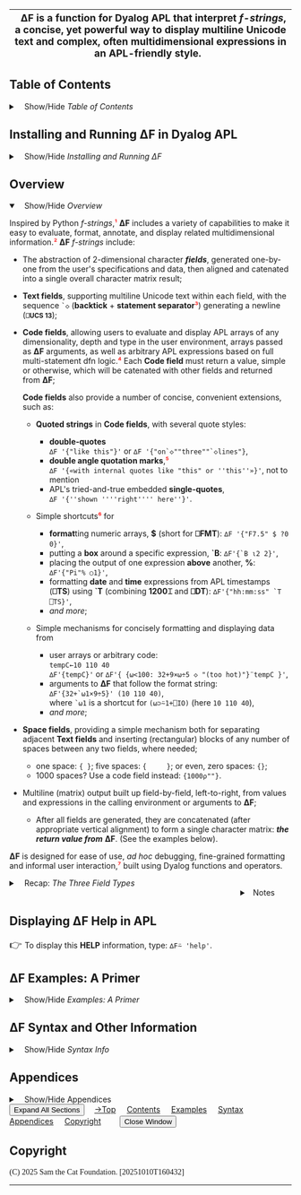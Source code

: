 
|<span style="font-size: 110%;padding: 10px;">**∆F** is a function for Dyalog APL that interpret *f-strings*, a concise, yet powerful way to display multiline Unicode text and complex, often multidimensional expressions in an APL-friendly style.</span>|
| :----------: |


## Table of Contents

<details>     <!-- option: open -->
<summary class="aside" ><span style="margin: 12px;">Show/Hide <em>Table of Contents</em></span></summary>
<span style="font-size: 90%;">

- [Table of Contents](#table-of-contents)
- [Installing and Running **∆F** in Dyalog APL](#installing-and-running-f-in-dyalog-apl)
  - [Installing **∆F**](#installing-f)
  - [Running **∆F** (After It's Been Installed)](#running-f-after-its-been-installed)
- [Overview](#overview)
- [Displaying ∆F **Help** in APL](#displaying-f-help-in-apl)
- [∆F Examples: A Primer](#f-examples-a-primer)
  - [Code Fields](#code-fields)
  - [Text Fields and Space Fields](#text-fields-and-space-fields)
  - [Null Space Fields](#null-space-fields)
  - [Code Fields (Continued)](#code-fields-continued)
  - [The Box Shortcut](#the-box-shortcut)
  - [Box Mode](#box-mode)
  - [Omega Shortcuts (Explicit)](#omega-shortcuts-explicit)
  - [Referencing the F-string Itself](#referencing-the-f-string-itself)
  - [The Format Shortcut](#the-format-shortcut)
  - [The Shortcut for Numeric Commas](#the-shortcut-for-numeric-commas)
  - [Self-documenting **Code fields** (SDCFs)](#self-documenting-code-fields-sdcfs)
  - [The Above Shortcut](#the-above-shortcut)
  - [Omega Shortcuts (Implicit)](#omega-shortcuts-implicit)
  - [Shortcuts With Individual Expressions](#shortcuts-with-individual-expressions)
  - [A Shortcut for Dates and Times (Part I)](#a-shortcut-for-dates-and-times-part-i)
  - [A Shortcut for Dates and Times (Part II)](#a-shortcut-for-dates-and-times-part-ii)
  - [The Quote Shortcut](#the-quote-shortcut)
  - [The Wrap Shortcut (Experimental)](#the-wrap-shortcut-experimental)
  - [Precomputed F-strings with the ***DFN*** Option](#precomputed-f-strings-with-the-dfn-option)
- [∆F Syntax and Other Information](#f-syntax-and-other-information)
  - [∆F Call Syntax Overview](#f-call-syntax-overview)
  - [∆F Call Syntax Details](#f-call-syntax-details)
  - [∆F Options](#f-options)
  - [∆F Return Value](#f-return-value)
  - [∆F F-string Building Blocks](#f-f-string-building-blocks)
  - [Code Field Shortcuts](#code-field-shortcuts)
  - [Escape Sequences For Text Fields and Quoted Strings](#escape-sequences-for-text-fields-and-quoted-strings)
  - [Quoted Strings in Code Fields](#quoted-strings-in-code-fields)
  - [Omega Shortcut Expressions: Details](#omega-shortcut-expressions-details)
  - [Wrap Shortcut: Details (Experimental)](#wrap-shortcut-details-experimental)
- [Appendices](#appendices)
  - [Appendix I: Undocumented Options](#appendix-i-undocumented-options)
  - [Appendix II: Python F-strings](#appendix-ii-python-f-strings)
- [Copyright](#copyright)

---

</span>
</details>

## Installing and Running **∆F** in Dyalog APL

<details>            <!-- option: open -->
<summary class="aside" ><span style="margin: 12px;">Show/Hide <em>Installing and Running <bold>∆F</bold></em></span></summary>

### Installing **∆F**

1. On Github, search for `"f-string-apl"`. 
   - During test phrase, go to https://github.com/petermsiegel/f-string-apl. 
2. Copy the files **∆Fapl.dyalog** and **∆F_Help.html** into your current working directory (the one shown via `]cd`). 
3. Then, from your Dyalog session (typically `#` or `⎕SE`), enter:<br>
  `]load ∆Fapl [-target=`**_myns_**`]` 
   1. Each time it is called, the `]load` will create function **∆F** and namespace **⍙Fapl** in the active namespace (or **_myns_**).
      1. **⍙Fapl** contains utilities used by **∆F** and, once`]load`ed, ***should not*** be moved. 
      2. **∆F** *may* be relocated; it will refer to **⍙Fapl** in its original location.
   2. If **∆F_Help.html** is available at `]load` time, it will be copied into **⍙Fapl** (or a message will note its absence).

Now, **∆F** is available in the active namespace (or **_myns_**), along with **⍙Fapl**. 

### Running **∆F** (After It's Been Installed)

1. `]load ∆Fapl` (see above), ensuring that **∆F** and **⍙Fapl** are accessible from the current namespace. 
2. Call `∆F` with the desired argument(s) and options.

---

</details>


## Overview  

<details open><summary class="aside" ><span style="margin: 12px;">Show/Hide <em>Overview</em></span></summary>

Inspired by Python *f-strings*,<span style="color: red;">¹</span> **∆F** includes a variety of capabilities to make it easy to evaluate, format, annotate, and display related multidimensional information.<span style="color: red;">²</span> **∆F** *f-strings* include:

- The abstraction of 2-dimensional character ***fields***, generated one-by-one from the user's specifications and data, then aligned and catenated into a single overall character matrix result;
  
- **Text fields**, supporting multiline Unicode text within each field, with the sequence `` `◇ `` (**backtick** + **statement separator**<span style="color: red;">³</span>) generating a newline (<small>**⎕UCS&nbsp;13**</small>);

- **Code fields**, allowing users to evaluate and display APL arrays of any dimensionality, depth and type in the user environment, arrays passed as **∆F** arguments, as well as arbitrary APL expressions based on full multi-statement dfn logic.<span style="color: red;">⁴</span> Each **Code field** must return a value, simple or otherwise, which will be catenated with other fields and returned from **∆F**;

  **Code fields** also provide a number of concise, convenient extensions, such as:

  - **Quoted strings** in **Code fields**, with several quote styles:

    - **double-quotes**<br>
      `∆F '{"like this"}'` or `` ∆F '{"on`◇""three""`◇lines"} ``,
    - **double angle quotation marks**,<span style="color: red;">⁵</span><br>
      `∆F '{«with internal quotes like "this" or ''this''»}'`, not to mention   
    -  APL's tried-and-true embedded **single-quotes**,<br>
      `∆F '{''shown ''''right'''' here''}'`.

  - Simple shortcuts<span style="color: red;">⁶</span> for

    - **format**ting numeric arrays, **\$** (short for **⎕FMT**): `∆F '{"F7.5" $ ?0 0}'`,
    - putting a **box** around a specific expression, **\`B**: `` ∆F'{`B ⍳2 2}' ``,
    - placing the output of one expression **above** another, **%**: `∆F'{"Pi"% ○1}'`,
    - formatting **date** and **time** expressions from APL timestamps (**⎕TS**) using **\`T** (combining&nbsp;**1200⌶** and **⎕DT**): `` ∆F'{"hh:mm:ss" `T ⎕TS}' ``,
    - _and more_;

  - Simple mechanisms for concisely formatting and displaying data from
    - user arrays or arbitrary code: <br>`tempC←10 110 40`<br>`∆F'{tempC}'` or `∆F'{ {⍵<100: 32+9×⍵÷5 ◇ "(too hot)"}¨tempC }'`,
      <br>
    - arguments to **∆F** that follow the format string:<br>`` ∆F'{32+`⍵1×9÷5}' (10 110 40) ``,<br> where `` `⍵1 `` is a shortcut for `(⍵⊃⍨1+⎕IO)` (here `10 110 40`),
    - _and more_;

- **Space fields**, providing a simple mechanism both for separating adjacent **Text fields** and inserting (rectangular) blocks of any number of spaces between any two fields, where needed;

  - one space: `{ }`; five spaces: `{     }`; or even, zero spaces: `{}`;
  - 1000 spaces? Use a code field instead: `{1000⍴""}`.

- Multiline (matrix) output built up field-by-field, left-to-right, from values and expressions in the calling environment or arguments to **∆F**;

  - After all fields are generated, they are concatenated (after appropriate vertical alignment) to form a single character matrix: ***the return value from*** **∆F**. (See the examples below).

**∆F** is designed for ease of use, _ad hoc_ debugging, fine-grained formatting and informal user interaction,<span style="color: red;">⁷</span> built using Dyalog functions and operators.

<details>     <!-- option: open -->
<summary class="aside" ><span style="margin: 12px;">Recap: <em>The Three Field Types</em></span></summary><br>  

   | Field Type | Syntax | Examples | Displaying |
   |:------------:|:--------:|:---------:|:---------:|
   | **Text** | *Unicode text* | `` abc`◇def `` | 2-D Text  |
   | **Code** | `{`*dfn code plus*`}` | `{(32+9×÷∘5)degC}`<br> `{↑"one" "two"}` | Arbitrary APL<br>expressions via dfns |
   | **Space** | `{`<big>␠ ␠ ␠</big>`}` | `{  }` `{}`| Spacing & separation |

<br>
</details>

<details class="pmsnote" name="pmsnote"><summary class="aside" style="text-align: right;margin-right: 30px;">&nbsp; Notes</summary><div class="notes">

|        |
| :----- |
| <span style="color: red;">¹</span> **∆F** is inspired by [Python f-strings](#python-ref), short for "**formatted string literals**", but designed for APL's multi-dimensional worldview.  Python introduced *f-strings* in 2016. **∆F** *f-strings* and Python's are **not** compatible. |
| <span style="color: red;">²</span> Throughout this documentation, an index origin of zero (`⎕IO←0`) is assumed. Since **Code** fields inherit the index origin and other system variables from the environment in which **∆F** is called, your own examples will work as you expect.|
| <span style="color: red;">³</span> In this document, we use the symbol `◇` (`⎕UCS 9671`) to represent the APL *statement separator* (`⎕UCS 8900`), since the latter is displayed _in some browsers_ as a hard-to-read glyph. **∆F** will recognize `` `◇ `` with _either_ glyph. |
| <span style="color: red;">⁴</span> An **∆F** *f-string*— including any **Code** fields— is limited to a single, possibly very long, character vector. |
| <span style="color: red;">⁵</span> **Double angle quotation marks** <big>**«&nbsp;»**</big> (_guillemets_) are Unicode chars `⎕UCS 171 187`. |
| <span style="color: red;">⁶</span> Details on all the shortcuts are provided later in this document. See [Code Field Shortcuts](#code-field-shortcuts).|
| <span style="color: red;">⁷</span> As a prototype, **∆F** is relatively slow, using an APL recursive scan to analyze the **f-string**. See the ***DFN*** option (below) for a way to speed up frequently used *f-strings*. |

</div></details>
</details> 

## Displaying ∆F **Help** in APL 

<span style="font-size: 130%;">👉 </span>To display this **HELP** information, type: `∆F⍨ 'help'`.

## ∆F Examples: A Primer

<details>            <!-- option: open -->
<summary class="aside" ><span style="margin: 12px;">Show/Hide <em>Examples: A Primer</em></span></summary>


Before providing information on **∆F** syntax and other details, *let's start with some examples*…

First, let's set some context for the examples. (You can set these however you want.)  

```
   ⎕IO ⎕ML← 0 1        
```


### Code Fields

Here are **Code fields** with simple variables.

```
   name← 'Fred' ◇ age← 43
   ∆F 'The patient''s name is {name}. {name} is {age} years old.'
The patient's name is Fred. Fred is 43 years old.
```


**Code fields** can contain arbitrary expressions. With default options, **∆F** always
returns a single character matrix.
Here **∆F** returns a matrix with 2 rows and 32 columns.

```
   tempC← ⍪35 85
   ⍴⎕← ∆F 'The temperature is {tempC}{2 2⍴"°C"} or {32+tempC×9÷5}{2 2⍴"°F"}'
The temperature is 35°C or  95°F.
                   85°C    185°F
2 32                
```

Here, we assign the *f-string* to an APL variable, then call **∆F** twice!
```
   ⎕RL← 2342342                 ⍝ ⎕RL: Ensure our random #s aren't random!
   names← 'Mary' 'Jack' 'Tony' ◇ prize← 1000
   f← 'Customer {names⊃⍨ ?≢names} wins £{?prize}!'
   ∆F f
Customer Jack wins £80!
   ∆F f
Customer Jack wins £230!
```

Isn't Jack lucky, winning twice in a row!

### Text Fields and Space Fields

Below, we have some multi-line **Text fields** separated by non-null **Space fields**.

- The backtick is our "escape" character.
- The sequence `◇ generates a new line in the current text field.
- Each **Space field** `{ }` in the next example contains one space within its braces. It produces a matrix a _single_ space wide with as many rows as required to catenate it with adjacent fields.

A **Space field** is useful here because each multi-line field is built
in its own rectangular space.

```
   ∆F 'This`◇is`◇an`◇example{ }Of`◇multi-line{ }Text`◇Fields'
This    Of         Text
is      multi-line Fields
an
example
```

### Null Space Fields

Two adjacent **Text fields** can be separated by a null **Space field** `{}`,
for example when at least one field contains multiline input that you
want formatted separately from others, keeping each field in is own rectangular space:

```
⍝  Extra space here ↓ 
   ∆F 'Cat`◇Elephant `◇Mouse{}Felix`◇Dumbo`◇Mickey'
Cat      Felix
Elephant Dumbo
Mouse    Mickey
```

In the above example, we added an extra space after the longest
animal name, _Elephant_, so it wouldn't run into the next word, _Dumbo_.

**But wait! There's an easier way!**

Here, you surely want the lefthand field to be guaranteed to have a space
after _each_ word without fiddling; a **Space field** with at least
one space will solve the problem:

```apl
⍝                          ↓↓↓
   ∆F 'Cat`◇Elephant`◇Mouse{ }Felix`◇Dumbo`◇Mickey'
Cat      Felix
Elephant Dumbo
Mouse    Mickey
```

### Code Fields (Continued)

And this is the same example, but with two **Code fields** separated
by a **Text field** with a single space. (We could have used a **Space field** `{ }` here as well.)

```
   ∆F '{↑"Cat" "Elephant" "Mouse"} {↑"Felix" "Dumbo" "Mickey"}'
Cat      Felix
Elephant Dumbo
Mouse    Mickey
```

Here's a similar example with double quote-delimited strings in **Code fields** with
the newline sequence, `` `◇ ``:

```
   ∆F '{"This`◇is`◇an`◇example"} {"Of`◇Multi-line"} {"Strings`◇in`◇Code`◇Fields"}'
This    Of         Strings
is      Multi-line in
an                 Code
example            Fields
```

Here is some multiline data we'll add to our **Code fields**, using APL _mix_ `↑` to generate multiline objects (matrices).

```
   fNm←  'John' 'Mary' 'Ted'
   lNm←  'Smith' 'Jones' 'Templeton'
   addr← '24 Mulberry Ln' '22 Smith St' '12 High St'
   
   ∆F '{↑fNm} {↑lNm} {↑addr}'
John Smith     24 Mulberry Ln
Mary Jones     22 Smith St
Ted  Templeton 12 High St
```

Here's a slightly more interesting code expression, using the shortcut `$` (*i.e.* Dyalog's `⎕FMT`)
to round Centigrade numbers to the nearest whole degree and Fahrenheit numbers to the nearest tenth of a degree.
(We could have used `0⍕⍪` and `1⍕⍪`, of course.)

```
   C← 11.3 29.55 59.99
   ∆F 'The temperature is {"I2" $ C}°C or {"F5.1"$ 32+9×C÷5}°F'
The temperature is 11°C or  52.3°F
                   30       85.2
                   60      140.0
```

### The Box Shortcut  
Here we place boxes around key **Code fields** in this same example to introduce the **Box** shortcut `` `B ``.

```
   C← 11.3 29.55 59.99
   ∆F '`◇The temperature is {`B "I2" $ C}`◇°C or {`B "F5.1" $ 32+9×C÷5}`◇°F'
                   ┌──┐      ┌─────┐
The temperature is │11│°C or │ 52.3│°F
                   │30│      │ 85.2│
                   │60│      │140.0│
                   └──┘      └─────┘
```

### Box Mode

What if you want to place a box around every **Code**, **Text**, **_and_** **Space field**?
We can just use the **Box** mode option!

While we can't place boxes around text (or space) fields using `` `B ``,
we can place a box around ***each*** field *regardless* of type. by setting **Box** mode (**∆F**'s
third option) to `1`, *e.g.* setting **∆F**'s left argument to `0 0 1`:

```
   C← 11.3 29.55 59.99
⍝      ↓¯¯¯ Box mode
   0 0 1 ∆F '`◇The temperature is {"I2" $ C}`◇°C or {"F5.1" $ 32+9×C÷5}`◇°F'
┌───────────────────┬──┬──────┬─────┬──┐
│                   │11│      │ 52.3│  │
│The temperature is │30│°C or │ 85.2│°F│
│                   │60│      │140.0│  │
└───────────────────┴──┴──────┴─────┴──┘
```

We said you could place a box around every field, but there's an exception.
Null **Space fields** `{}`, *i.e.* 0-width **Space fields**, are discarded once they've done their work of separating adjacent fields (typically **Text fields**), so they won't be placed in boxes. Try this expression on your own:

```
   0 0 1 ∆F 'abc{}def{}{}ghi{""}jkl{ }mno'
```

<details><summary class="aside" ><span style="margin: 12px;">Peek</span></summary>


`┌───┬───┬───┬┬───┬─┬───┐`<br>
`│abc│def│ghi││jkl│ │mno│`<br>
`└───┴───┴───┴┴───┴─┴───┘`

</details>

In contrast, **Code fields** that return null values (like `{""}` above) _will_ be displayed!

### Omega Shortcuts (Explicit)  

> Referencing **∆F** arguments after the *f-string*: **Omega** shortcut expressions like `` `⍵1 ``.

The expression `` `⍵1 `` is equivalent to `(⍵⊃⍨ 1+⎕IO)`, selecting the first argument after the *f-string*. Similarly, `` `⍵99 `` would select `(⍵⊃⍨99+⎕IO)`.

We will use `` `⍵1 `` here, both with shortcuts and an externally defined
function `C2F`, that converts Centigrade to Fahrenheit.
A bit further below, we discuss bare `` `⍵ ``
(*i.e.* without an appended non-negative integer).

```
   C2F← 32+9×÷∘5
   ∆F 'The temperature is {"I2" $ `⍵1}°C or {"F5.1" $ C2F `⍵1}°F' (11 15 20)
The temperature is 11°C or 51.8°F
                   15      59.0
                   20      68.0
```

### Referencing the F-string Itself 

The expression `` `⍵0 `` always refers to the *f-string* itself.<span style="color: red;">¹</span> Try this yourself:<span style="color: red;">²</span>

```
   ∆F 'Our string {`⍵0↓} is {≢`⍵0} characters'
```

<details><summary class="aside" ><span style="margin: 12px;">Peek</span></summary>

```
   ∆F 'Our string {`⍵0↓} is {≢`⍵0} characters'
Our string                  `⍵0↓                  is 38 characters
           Our string {`⍵0↓} is {≢`⍵0} characters                 
``` 

</details>
<details class="pmsnote" name="pmsnote"><summary class="aside" style="text-align: right;margin-right: 30px;">&nbsp; Notes</summary><div class="notes">

|      |
| :--- |
| <span style="color: red;">¹</span> `` `⍵0 `` refers to the *f-string* independent of the the number of elements in the right argument  to **∆F** (*effectively*, `⊆⍵`). |
| <span style="color: red;">²</span> We explain the `↓` before the closing brace `}` under [Self-documenting Code fields](#self-documenting-code-fields-sdcfs) below. |

</div></details>

### The Format Shortcut

> Let's add commas to some very large numbers using the **⎕FMT** shortcut `$`.

We can use Dyalog's built-in formatting specifier "C" with shortcut `$` 
to add appropriate commas to the temperatures!

```
⍝  The temperature of the sun at its core in degrees C.
   sun_core← 15E6                   ⍝ 15000000 is a bit hard to parse!
   ∆F 'The sun''s core is at {"CI10" $ sun_core}°C or {"CI10" $ C2F sun_core}°F'
The sun's core is at 15,000,000°C or 27,000,032°F
```

### The Shortcut for Numeric Commas 

The [**Numeric**] **Commas** shortcut `` `C `` adds commas every 3 digits (from the right) to one or more numbers or numeric strings.<span style="color: red;">¹</span> It has an advantage over the `$` (Dyalog's `⎕FMT`) specifier: it doesn't require you to guesstimate field widths.

<details class="pmsnote" name="pmsnote"><summary class="aside" style="text-align: right;margin-right: 30px;">&nbsp;  Note</summary><div class="notes">

| |
| :---------- |
| <span style="color: red;">¹</span> Typically, each number or numeric string presented to `` `C `` will represent an integer, but if a real number is presented, only the integer part will have commas added. |

</div></details>

Let's use the `` `C `` shortcut to add the commas to the temperatures!

```
   sun_core← 15E6               ⍝ 15000000 is a bit hard to parse!
   ∆F 'The sun''s core is at {`C sun_core}°C or {`C C2F sun_core}°F.'
The sun's core is at 15,000,000°C or 27,000,032°F.
```

Cool! OK, not literally.

And for a bit of a twist, let's display either degrees Centigrade
or Fahrenheit under user control (`1` => F, `0` => C). Here, we establish
the format-string `sunFC` first, then pass it to **∆F** with an additional argument.

```
   sunFC← 'The sun''s core is at {`C C2F⍣`⍵1⊢ sun_core}°{ `⍵1⊃ "CF"}.'
   ∆F sunFC 1
The sun's core is at 27,000,032°F.
   ∆F sunFC 0
The sun's core is at 15,000,000°C.
```

Now, let's move on to Self-documenting **Code fields**.

### Self-documenting **Code fields** (SDCFs)

> Self-documenting Code fields are a useful debugging tool.

What's an SDCF? An SDCF<span style="color: red;">¹</span> allows whatever source code is in a **Code Field** to be automatically displayed literally along with the result of evaluating that code.

The source code for a **Code field** can automatically be shown in **∆F**'s output—

- to the *left* of the result of evaluating that code; or,
- centered *above* the result of evaluating that code. 

All you need do is enter

- a right arrow <big>`→`</big> for a **horizontal** SDCF, or
- a down arrow <big>`↓`</big> (or <big>`%`</big><span style="color: red;">²</span>) for a **vertical** SDCF,

as the **_last non-space_** character in the **Code field**, before the _final_ right brace.

<details class="pmsnote" name="pmsnote"><summary class="aside" style="text-align: right;margin-right: 30px;">&nbsp; Notes</summary><div class="notes">

|         |
| :----- |
| <span style="color: red;">¹</span> Our SDCFs are based on Python's single type of [self-documenting expressions](https://docs.python.org/3/whatsnew/3.8.html#f-strings-support-for-self-documenting-expressions-and-debugging) in *f-strings*, but work somewhat differently. SDCFs are used **_only_** in **Code fields** (_duh_). |
| <span style="color: red;">²</span> `%` is the same glyph as for the **Above** shortcut, `%` or `` `A ``, discussed in [the next section](#the-above-shortcut). |

</div></details>

Here's an example of a horizontal SDCF, *i.e.* using `→`:

```
   name←'John Smith' ◇ age← 34
   ∆F 'Current employee: {name→}, {age→}.'
Current employee: name→John Smith, age→34.
```

As a useful formatting feature, whatever spaces are just **_before_** or **_after_** the symbol **→** or **↓** are preserved **_verbatim_** in the output.

Here's an example with such spaces: see how the spaces adjacent to the symbol `→` are mirrored in the output!

```
   name←'John Smith' ◇ age← 34
   ∆F 'Current employee: {name → }, {age→ }.'
Current employee: name → John Smith, age→ 34.
```

Now, let's look at an example of a vertical SDCF, *i.e.* using `↓`:

```
   name←'John Smith' ◇ age← 34
   ∆F 'Current employee: {name↓} {age↓}.'
Current employee:  name↓     age↓.
                  John Smith  34
```

To make it easier to see, here's the same result, but with a box around each field (using the **Box** option `0 0 1`).

```
⍝  Box all fields
   0 0 1 ∆F 'Current employee: {name↓} {age↓}.'
┌──────────────────┬──────────┬─┬────┬─┐
│Current employee: │ name↓    │ │age↓│.│
│                  │John Smith│ │ 34 │ │
└──────────────────┴──────────┴─┴────┴─┘
```

### The Above Shortcut  

> A cut above the rest… 

Here's a useful feature. Let's use the shortcut `%` to display one expression centered above another; it's called **Above** and can also be expressed as `` `A ``. Remember, `` `⍵1 `` designates the **_first_** argument after the *f-string* itself, and `` `⍵2 `` the **_second_**.

```
   ∆F '{"Employee" % ⍪`⍵1} {"Age" % ⍪`⍵2}' ('John Smith' 'Mary Jones')(29 23)
Employee    Age
John Smith  29
Mary Jones  23
```

### Omega Shortcuts (Implicit)  

> The _next_ best thing: the use of `` `⍵ `` in **Code field** expressions…

We said we'd present the use of **Omega** shortcuts with implicit indices `` `⍵ `` in **Code fields**. The expression `` `⍵ `` selects the _next_ element of the right argument `⍵` to **∆F**, defaulting to `` `⍵1 `` when first encountered, *i.e.* if there are **_no_** `` `⍵ `` elements (*explicit* or *implicit*) to the **_left_** in the entire *f-string*. If there is any such expression (*e.g.* `` `⍵5 ``), then `` `⍵ `` points to the element after that one (*e.g.* `` `⍵6 ``). If the item to the left is `` `⍵ ``, then we simply increment the index by `1` from that one.

**Let's try an example.** Here, we display arbitrary 2-dimensional expressions, one above the other.
`` `⍵ `` refers to the **_next_** argument in sequence, left to right, starting with `` `⍵1 ``, the first, *i.e.* `(⍵⊃⍨ 1+⎕IO)`. So, from left to right `` `⍵ `` is `` `⍵1 ``, `` `⍵2 ``, and `` `⍵3 ``. _Easy peasy._

```
   ∆F '{(⍳2⍴`⍵) % (⍳2⍴`⍵) % (⍳2⍴`⍵)}' 1 2 3
    0 0
  0 0 0 1
  1 0 1 1
0 0 0 1 0 2
1 0 1 1 1 2
2 0 2 1 2 2
```

Let's demonstrate here the equivalence of the _implicitly_ and _explicitly_ indexed **Omega expressions**!

```
   a← ∆F '{(⍳2⍴`⍵) % (⍳2⍴`⍵) % (⍳2⍴`⍵)}' 1 2 3     ⍝ Implicit Omega expressions
   b← ∆F '{(⍳2⍴`⍵1) % (⍳2⍴`⍵2) % (⍳2⍴`⍵3)}' 1 2 3  ⍝ Explicit Omega expressions
   a ≡ b                                           ⍝ Are they the same?
1                                                  ⍝ Yes!
```

### Shortcuts With Individual Expressions

Shortcuts often make sense with individual expressions, not just entire **Code fields**. They can be manipulated like ordinary APL functions; since they are just that -- ordinary APL functions -- under the covers.
Here, we display one boxed value above the other.

```
   ∆F '{(`B ⍳`⍵1) % `B ⍳`⍵2}' (2 2)(3 3)
  ┌───┬───┐
  │0 0│0 1│
  ├───┼───┤
  │1 0│1 1│
  └───┴───┘
┌───┬───┬───┐
│0 0│0 1│0 2│
├───┼───┼───┤
│1 0│1 1│1 2│
├───┼───┼───┤
│2 0│2 1│2 2│
└───┴───┴───┘
```

While not for the faint of heart, the expression above can be recast as this somewhat hard to read alternative: 

``` 
   ∆F '{%/ `B∘⍳¨ `⍵1 `⍵2}' (2 2)(3 3)
```

> There are loads of other examples to discover.

### A Shortcut for Dates and Times (Part I)  

**∆F** supports a simple **Date-Time** shortcut `` `T `` built from **1200⌶** and **⎕DT**. It takes one or more Dyalog `⎕TS`-format timestamps as the right argument and a date-time specification as the (optional) left argument. Trailing elements of a timestamp may be omitted (they will each be treated as `0` in the specification string).

Let's look at the use of the `` `T `` shortcut to show the current time (now).

```
   ∆F 'It is now {"t:mm pp" `T ⎕TS}.'
It is now 8:08 am.
```

Of course, the time displayed in practice will be the *actual* current time.

Here's a fancier example (the power is in `1200⌶` and `⎕DT`).
(We've added the _truncated_ timestamp `2025 01 01` right into the *f-string*.)

```
   ∆F '{ "D MMM YYYY ''was a'' Dddd."`T 2025 01 01}'
1 JAN 2025 was a Wednesday.
```

### A Shortcut for Dates and Times (Part II)

If it bothers you to use `` `T `` for a date-only expression,
you can use `` `D ``, which means exactly the same thing.

```
   ∆F '{ "D MMM YYYY ''was a'' Dddd." `D 2025 01 02}'
2 JAN 2025 was a Thursday.
```

Here, we'll pass the time stamp via a single omega
expression (hence it is in parentheses): `` `⍵1 ``.

```
   ∆F '{ "D Mmm YYYY ''was a'' Dddd." `T `⍵1}' (2025 1 21)
21 Jan 2025 was a Tuesday.
```

We could also pass the time stamp via a sequence of omega
expressions: `` `⍵ `⍵ `⍵ ``.
This is equivalent to the _slightly_ verbose
expression: `` `⍵1 `⍵2 `⍵3 ``.

```
   ∆F '{ "D Mmm YYYY ''was a'' Dddd." `T `⍵ `⍵ `⍵}' 2025 1 21
21 Jan 2025 was a Tuesday.
```
### The Quote Shortcut 

> Placing quotes around string elements of an array.

The **Quote** shortcut `` `Q `` recursively scans its right argument, matching rows of character arrays, character vectors, and character scalars, doubling internal single quotes and
placing single quotes around the items found.<span style="color: red;">¹</span> Non-character data is returned as is. This is useful, for example, when you wish to clearly distinguish character from numeric data.

<details class="pmsnote" name="pmsnote"><summary class="aside" style="text-align: right;margin-right: 30px;">&nbsp;  Note</summary><div class="notes">

|       |
| :---  |
| <span style="color: red;">¹</span> If a multidimensional character array is found, its rows are quoted; if a character vector, it is quoted *in toto*; else, each character scalar is quoted in isolation. |

</div></details>

Let's look at a couple of simple examples:

First, let's use the `` `Q `` shortcut to place quotes around the simple character
arrays in its right argument, `⍵`. This is useful when you want to distinguish between character output that might include numbers and _actual_ numeric output.

```
   ∆F '{`Q 1 2 "three" 4 5 (⍪1 "2") (⍪"cats" "dogs")}'   
1 2  'three'  4 5     1    'cats'
                    '2'    'dogs'
```

And here's an example with a simple, mixed vector (*i.e.* with character and numeric scalars only). First, we display an object without using the **Quote** shortcut.
Are you **_sure_** which elements are numeric and which character scalars?

```
   ∆F '{1 2 "3" 4 "5"}'
1 2 3 4 5
```

Now, we show it **_with_** the **Quote** shortcut.
Voilà, quotes appear around the character digits, but not the actual numbers!

```
   ∆F '{`Q 1 2 "3" 4 "5"}'
1 2 '3' 4 '5'
```

### The Wrap Shortcut <span style="color: red;">(Experimental)</span>

> Wrapping results in left and right decorators

<div class="content-with-left-bar">

Here we make a quick mention of the **_experimental_** shortcut **Wrap**<span style="color: red;">¹</span> `` `W `` which is used when you want a **_decorator_** string that is placed immediately to the left or right of **_each_** row of simple objects in the right argument, `⍵`.

- The decorators are in `⍺`, the left argument to **Wrap**: the left decorator, `0⊃2⍴⍺`, and the right decorator, `1⊃2⍴⍺`, with `⍺` defaulting to a single quote.
- If you need to omit one or the other decorator, simply make it a null string `""` or a _zilde_ `⍬`.

<details class="pmsnote" name="pmsnote"><summary class="aside" style="text-align: right;margin-right: 30px;">&nbsp;  Note</summary><div class="notes">

|        |
| :----- |
| <span style="color: red;">¹</span> **Wrap** differs from the **Quote** shortcut `` `Q ``, which puts quotes **_only_** around the character arrays in `⍵`. For more, see **Wrap** (`` `W ``) **Details** _below_. |

</div></details>

**Here are two simple examples.**

In the first, we place `"°C"` after **[a]** each row of a table `` ⍪`⍵2 ``, or **[b]** after each simple vector in `` ,¨`⍵2 ``. We indicate that is no _left_ decorator here
using `""` or `⍬`, as here.

```
⍝         ... [a] ...       .... [b] ....
    ∆F '{ `⍵1 `W ⍪`⍵2 } ...{ `⍵1 `W ,¨`⍵2 }' (⍬ '°C')(18 22 33)
18°C ... 18°C 22°C 33°C
22°C
33°C
```

In this next example, we place brackets around the lines of each simple array in a complex array.

```
   ∆F '{"[]" `W ("cats")(⍳2 2 1)(2 2⍴⍳4)(3 3⍴⎕A) }'
[cats] [0 0 0] [0 1] [ABC]
       [0 1 0] [2 3] [DEF]
                     [GHI]
       [1 0 0]
       [1 1 0]
```
</div>

### Precomputed F-strings with the ***DFN*** Option

The default returned from **∆F** is always (on success) a character matrix. That can be expressed schematically via expression *(a),* shown here<span style="color: red;">¹</span>: 

    (a) 0 ∆F… 

However, if the initial option (**_DFN_**) is `1`, as in *(b),*

    (b) 1 ∆F… 
    
then **∆F** returns a **dfn** that, *when called later*, will return precisely the same character expression as for *(a)*.<span style="color: red;">²</span> This is most useful when you are making repeated use of an *f-string*, since the overhead for analyzing the *f-string* contents _once_ will be amortized over all the calls.

<details class="pmsnote" name="pmsnote"><summary class="aside" style="text-align: right;margin-right: 30px;">&nbsp; Notes</summary><div class="notes">

|   |
| :----- |
| <span style="color: red;">¹</span> **∆F**'s default initial option (left argument) is `0`, so `0 ∆F…` and `∆F…` are equivalent. We discuss all the options to **∆F** later in this document. |
| <span style="color: red;">²</span> This assumes the resulting dfn is called with the same arguments in the same calling environment in the same state. |

</div></details>

Let's explore an example where getting the best performance for a heavily
used **∆F** string is important. 

First, let's grab `cmpx`, so we can compare the performance…

```
   'cmpx' ⎕CY 'dfns'
```

Now, let's proceed. Here's the code:

```
   C← 11 30 60

⍝ Here's our ∆F String t
   t←'The temperature is {"I2" $ C}°C or {"F5.1" $ F← 32+9×C÷5}°F'

⍝  Let's precompute a dfn T, given ∆F String t.
⍝  It has everything needed to generate the output
⍝  (except any external variables or additional arguments referenced).
   T←1 ∆F t

⍝  Compare the performance of the two formats…
⍝  The precomputed version is about 17 times faster, in this run.
   cmpx '∆F t' 'T ⍬'
∆F t → 1.7E¯4 |   0% ⎕⎕⎕⎕⎕⎕⎕⎕⎕⎕⎕⎕⎕⎕⎕⎕⎕⎕⎕⎕⎕⎕⎕⎕⎕⎕⎕⎕⎕⎕⎕⎕⎕⎕⎕⎕⎕⎕⎕⎕
 T ⍬ → 1.0E¯5 | -94% ⎕⎕
```

> Before we get to syntax and other information…

Finally, we want to show you that the _dfn_ returned from `1…∆F…` can retrieve argument(s) passed on the right side of **∆F**, using the very same omega shortcut expressions (`` `⍵1 ``, etc.) as described above.<span style="color: red;">¹</span>  

<details class="pmsnote" name="pmsnote"><summary class="aside" style="text-align: right;margin-right: 30px;">&nbsp;  Note</summary><div class="notes">

|        |
| :----- |
| <span style="color: red;">¹</span> The *dfn* returned from `1…∆F…` includes the original f-string text used to generate it. The f-string is available as `` `⍵0 ``, as expected. |

</div></details>

As a variation on the example above, let's share the centigrade value,
not as a *variable*, but pass it as the *first argument* to **∆F** (*i.e.* `` `⍵1` ``).

```
   t←'The temperature is {"I2" $ `⍵1}°C or {"F5.1" $ F← 32+9×`⍵1÷5}°F'
   T← 1 ∆F t

   ∆F t 35
The temperature is 35°C or 95.0°F

   T 35
The temperature is 35°C or 95.0°F

   cmpx '∆F t 35' 'T 35'
∆F t 35 → 1.7E¯4 |   0% ⎕⎕⎕⎕⎕⎕⎕⎕⎕⎕⎕⎕⎕⎕⎕⎕⎕⎕⎕⎕⎕⎕⎕⎕⎕⎕⎕⎕⎕⎕⎕⎕⎕⎕⎕⎕⎕⎕⎕⎕
   T 35 → 8.9E¯6 | -95% ⎕⎕
```

</div>

---

Below, we summarize key information you've already gleaned from the examples.

</details>


## ∆F Syntax and Other Information

<details>        <!-- option: open -->       
<summary class="aside" ><span style="margin: 12px;">Show/Hide <em>Syntax Info</em></span></summary>

### ∆F Call Syntax Overview

| Call Syntax<div style="width:290px"></div> | Description |
| :----- | :---------- |
| **∆F**&ensp;***f-string*** | Display an _f-string_; use the _default_ options. The string may reference objects in the environment or in the string itself. Returns a character matrix. |
| **∆F**&ensp;***f-string***&ensp;***args*** | Display an _f-string_; use the _default_ options. Arguments presented _may_ be referred to in the f-string. Returns a character matrix. |
| ***options***&ensp;**∆F**&ensp;***f-string***&ensp;[***args***] | Display an _f-string_; control the result with _options_ specified (see below). |
| | If *DFN* (see below) is `0` or omitted, returns a character matrix. |
| | If *DFN* is `1`, returns a dfn that will display such a matrix (given an identical system state). |
| 'help'&ensp;**∆F**&ensp;' ' | Display help info and examples for **∆F**. The _f-string_ is not examined. |
| **∆F**⍨'help' | Display help info and examples for **∆F**. |

<br>

### ∆F Call Syntax Details

| Element<div style="width:290px"></div> | Description |
| :----- | :---------- |
| **_f-string_** | a format string, a single character vector. |
| **_args_** | elements of ⍵ after the *f-string*, each of which can be accessed in the *f-string* via an **Omega** shortcut (`` `⍵𝑑𝑑 ``, *etc.*) or an ordinary *dfn* `⍵` expression. |
| ***options***:&nbsp;*mode* | `options←` <span style="color: red;">[</span> <span style="color: red;">[</span> `0` <span style="color: red;">[</span> `0` <span style="color: red;">[</span> `0` <span style="color: red;">[</span> `0` <span style="color: red;">]</span>     <span style="color: red;">]</span>     <span style="color: red;">]</span>     <span style="color: red;">]</span>     &nbsp;<span style="color: red;">**\|**</span> `'help'` <span style="color: red;">]</span> |
| &emsp;***options[0]***:<br>&emsp;&emsp;  ***DFN*** *output mode* | If `1`: **∆F** returns a dfn, which (upon execution) produces the same output as the default mode.<br>If `0` (default): **∆F** returns a char. matrix. |
| &emsp;***options[1]***:<br>&emsp;&emsp; ***DBG*** *(debug) mode* | If `1`: Renders newline characters from `` `◇ `` as the visible `␤` character. Displays the source code that the *f-string* **_actually_** generates; if **_DFN_** is also `1`, this will include the embedded *f-string* source (accessed as `` `⍵0 ``).  After the source code is displayed, it will be executed or converted to a *dfn* and returned (see the ***DFN*** option above).<br>If `0` (default): Newline characters from `` `◇ `` are rendered normally as carriage returns, `⎕UCS 13`; the ***DFN*** source code is not displayed.      |
| &emsp;***options[2]***:<br>&emsp;&emsp; ***BOX*** *mode*         | If `1`: Each field (except a null **Text field**) is boxed separately.<br>If `0` (default): Nothing is boxed automatically. Any **Code field** expression may be explicitly boxed using the **Box** shortcut, `` `B ``.<br><small>**Note**: ***BOX*** mode can be used both with ***DFN*** and default output mode.</small> |
| &emsp;***options[3]***:<br>&emsp;&emsp;***INLINE*** *mode*       | If `1` and the ***DFN*** option is set: The code for each internal support function used is included in the *dfn* result; ***no*** reference to namespace **⍙Fapl** will be made during the execution of that *dfn*.<br>If `0` (default): Whenever **∆F** or a *dfn* generated by it is executed, it makes calls to library routines in the namespace **⍙Fapl**, created during the `]load ∆Fapl` process.<br><small>**Note:** This option is experimental and may simply disappear one day.</small> |
| &emsp;'help' | If `'help'` is specified, this amazing documentation is displayed. |
| **_result_** | If `0=⊃options`, the result is always a character matrix.<br>If `1=⊃options`, the result is a dfn that, _when executed in the same environment with the same arguments_, generates that same character matrix. <br><small>**Note**: If an error is signalled, no result is returned.</small> |

<br>

### ∆F Options 

- If the left argument `⍺` is omitted, the options default to `4⍴0`.
- If the left argument `⍺` is a simple integer vector or scalar, or an empty numeric vector `⍬`, the options are `4↑⍺`; subsequent elements are ignored;
- If the left argument `⍺` starts with `'help'` (case ignored), this help information is displayed. In this case only, the right argument to **∆F** is ignored.
- Otherwise, an error is signaled.

### ∆F Return Value

- Unless the **DFN** option is selected, **∆F** always returns a character matrix of at least one row and zero columns, `1 0⍴0`, on success. If the 'help' option is specified, **∆F** displays this information, returning `1 0⍴0`.
- If the **DFN** option is selected, **∆F** always returns a standard Dyalog dfn on success.
- On failure of any sort, an informative APL error is signaled.

### ∆F F-string Building Blocks

The first element in the right arg to ∆F is a character vector, an *f-string*,
which contains one or more **Text fields**, **Code fields**, and **Space fields** in any combination.

- **Text** fields consist of simple text, which may include any Unicode characters desired, including newlines. Newlines (actually, carriage returns, `⎕UCS 13`) are normally entered via the sequence `` `◇ ``. Additionally, literal curly braces can be added via `` `{ `` and `` `} ``, so they are distinct from the simple curly braces used to begin and end **Code fields** and **Space Fields**. Finally, a single backtick escape can be entered into a **Text field** by entering two such characters together ` `` `.
  - If **∆F** is called with an empty string, `∆F ''`, it is interpreted as containing a single 0-length **Text** field, returning a matrix of shape `1 0`.
- **Code** fields are run-time evaluated expressions enclosed within
  simple, unescaped curly braces `{}`, *i.e.* those not preceded by a back-tick (see the previous paragraph). **Code** fields are, under the covers, Dyalog *dfns* with some extras. For escape sequences, see **Escape Sequences** below.
- **Space** fields appear to be a special, _degenerate_, form of **Code** fields, consisting of a single pair of simple (unescaped) curly braces `{}` with zero or more spaces in between. 
  - A **Space** field with zero spaces is a ***null*** **Space** field; while it may separate any other fields, its typical use is to separate two adjacent **Text** fields.
  - Between fields, **∆F** adds no automatic spaces; that spacing is under user control.

### Code Field Shortcuts

**∆F** **Code** fields may contain various shortcuts, intended to be concise and expressive tools for common tasks. **Shortcuts** are valid in **Code** fields only *outside* **Quoted strings**. 

**Shortcuts** include:

| Shortcut<div style="width:100px"></div> | Name<div style="width:150px"></div>      | Meaning |
| :----- | :---------- | :----- |
| **\`A**, **%** | Above | `[⍺] % ⍵`. Centers array `⍺` above array `⍵`. If omitted, `⍺←''`, *i.e.* a blank line. |
| **\`B** | Box | `` `B ⍵ ``. Places `⍵` in a box. `⍵` is any array. |
| **\`C** | Commas | `` `C ⍵ ``. Adds commas to `⍵` after every 3rd digit of the integer part of `⍵`, right-to-left. `⍵` is a vector of num strings or numbers. |
| **\`D** | Date-Time<span style="color: red;">¹</span> | Synonym for **\`T**. |
| **\`F**, **$** | ⎕FMT | `[⍺] $ ⍵`. Short for `[⍺] ⎕FMT ⍵`. (See APL documentation). |
| **\`Q** | Quote | `` [⍺]`Q ⍵ ``. Recursively scans `⍵`, putting char. vectors, scalars, and rows of higher-dimensional strings in APL quotes, leaving other elements as is. If omitted, `⍺←''''`. |
| **\`T** | Date-Time<span style="color: red;">¹</span> | `` [⍺]`T ⍵ ``. Displays timestamp(s) `⍵` according to date-time template `⍺`. `⍵` is one or more APL timestamps `⎕TS`. `⍺` is a date-time template in `1200⌶` format. If omitted, `⍺← 'YYYY-MM-DD hh:mm:ss'`. |
| **\`W** | Wrap <span style="color: red;"><small>**EXPERIMENTAL!**</small></span>    | `` [⍺]`W ⍵ ``. Wraps the rows of simple arrays in ⍵ in decorators `0⊃2⍴⍺` (on the left) and `1⊃2⍴⍺` (on the right). If omitted, `⍺←''''`. _See details below._ |
| **\`⍵𝑑𝑑**, **⍹𝑑𝑑** | Omega Shortcut (<small>EXPLICIT</small>) | A shortcut of the form `` `⍵𝑑𝑑 `` (or `⍹𝑑𝑑`), to access the `𝑑𝑑`**th** element of `⍵`, *i.e.* `(⍵⊃⍨ 𝑑𝑑+⎕IO)`. _See details below._ |
| **\`⍵**, **⍹** | Omega Shortcut (<small>IMPLICIT</small>) | A shortcut of the form `` `⍵ `` (or `⍹`), to access the **_next_** element of `⍵`. _See details below._ |
| **→**<br>**↓** *or* **%** | Self-documenting **Code** Fields <small>(SDCFs)</small>| `→`/`↓` (synonym: `%`) signal that the source code for the **Code** field appears before/above its value. Surrounding blanks are significant. *See [SDCFs](#self-documenting-code-fields-sdcfs) in __Examples__ for details.* |


<br>

<details class="pmsnote" name="pmsnote"><summary class="aside" style="text-align: right;margin-right: 30px;">&nbsp;  Note</summary><div class="notes">

|        |
| :----- |
| <span style="color: red;">¹</span> The syntax for the Date-Time specifications (left arg) can be found in the Dyalog documentation under <b>1200⌶</b>. For the curious, here's the code actually used by the Date-Time shortcut: <br>&emsp;&emsp;`{⍺←'YYYY-MM-DD hh:mm:ss' ◇ ∊⍣(1=≡⍵)⊢ ⍺(1200⌶)⊢ 1⎕DT ⊆⍵}`. |

</div></details>

### Escape Sequences For Text Fields and Quoted Strings

**∆F** **Text** fields and **Quoted strings** in **Code** fields may include
a small number of escape sequences, beginning with the backtick `` ` ``. 
Some sequences are valid in **Text** fields *only*, but not in Quoted strings:

| Escape Sequence | What It Inserts | Description | Where Valid |
| :-------------: | :-------------: | :---------: | :----:  | 
|     **\`◇**     |    *newline*    |   ⎕UCS 13   | Both|
|    **\`\`**     |        `        |  backtick   | Both|
|     **\`{**     |        {        | left brace  | Text fields only |
|     **\`}**     |        }        | right brace | Text fields only |


Other instances of the backtick character in **Text** fields or **Quoted strings** in **Code** fields will be treated literally, _i.e._
sometimes a backtick is just a backtick. 

### Quoted Strings in Code Fields 

As mentioned in the introduction, **Quoted strings** in **Code** fields allow several delimiting quote styles:

- **double-quotes**<br>
  `∆F '{"like «this» one"}'` or `∆F '{"like ''this'' one."}'`,
- **double angle quotation marks**,<br>
  `∆F '{«like "this" or ''this''.»}'`,  
as well as  
-  APL's tried-and-true embedded **single-quotes**,<br>
  `∆F '{''shown like ''''this'''', "this" or «this».''}'`.

If you wish to include a traditional delimiting quote (` ' ` or ` " `) or the closing quote of a quote pair (`«`&ensp;`»`) within the **Quoted string**, you must double it. 
You may *not* use an escape sequence (e.g. `` `" ``) for this purpose.<span style="color: red;">¹</span>

| Closing Quote | Example | Result |
| :----:        | :---    | :---   |
| `"` | `∆F '{"like ""this"" example"}'`| `like "this" example` |
|  `»` |   `∆F '{«or «this»» one»}'` | `or «this» one`|
|  `'` |     `∆F '{''or ''''this'''' one''}'` | `or 'this' one`|

Note that the opening quote ` « ` is treated as an ordinary character within the string. The clumsiness of the standard single quote ` ' ` examples is due to the fact that the single quote is the required delimiter for the outermost (APL-level) string. 

<details class="pmsnote" name="pmsnote"><summary class="aside" style="text-align: right;margin-right: 30px;">&nbsp;  Note</summary><div class="notes">

|        |
| :----- |
|<span style="color: red;">¹</span> Compare these examples:<br>&emsp;**Invalid:**&ensp;<span style="color: red;">∆F&ensp;'{"abc\`"def"}'</span>&emsp;**Valid:**&ensp;`` ∆F '{"abc""def"}' ``|

</div></details>


### Omega Shortcut Expressions: Details

1.  **⍹** is a synonym for **\`⍵**. It is Unicode character `⎕UCS 9081`. Either expression is valid only in **Code** fields and outside **Quoted strings**.
2.  **\`⍵** or **⍹** uses an "_omega index counter_" (**OIC**) which we'll represent as **Ω**, common across all **Code** fields, which is initially set to zero, `Ω←0`. (Ω is just used for explication; don't actually use this symbol)
3.  All **Omega** shortcut expressions in the *f-string* are evaluated left to right and are ⎕IO-independent.
4.  **\`⍵𝑑𝑑** or **⍹𝑑𝑑** sets the _OIC_ to 𝑑𝑑, `Ω←𝑑𝑑`, and returns the expression `(⍵⊃⍨Ω+⎕IO)`. Here **𝑑𝑑** must be a _non-negative integer_ with at least 1 digit.
5.  Bare **\`⍵** or **⍹** (*i.e.* with no digits appended) increments the _OIC_, `Ω+←1`, _before_ using it as the index in the expression `(⍵⊃⍨Ω+⎕IO)`.
6.  The _f-string_ itself (the 0-th element of **⍵**) is always accessed as `` `⍵0 `` or `⍹0`. The omega with _implicit index_ always increments its index _before_ use, *i.e.*  starting by default with `` `⍵1 `` or `⍹1`.
7.  If an element of the dfn's right argument **⍵** is accessed at runtime via any means, shortcut or traditional, that element **_must_** exist.

<div class="content-with-left-bar">

### Wrap Shortcut: Details (Experimental) 

1. Syntax: `` [⍺←''''] `W ⍵ ``.
2. Let `L←0⊃2⍴⍺` and `R←1⊃2⍴⍺`.
3. Wrap each row `X′` of the simple arrays `X` in `⍵` (or the entire array `X` if a simple vector or scalar) in decorators `L` and `R`: `L,(⍕X′),R`.
4. `⍵` is an array of any shape and depth.`L`and `R`are char. vectors or scalars or `⍬` (treated as `''`).
5. If there is one scalar or enclosed vector `⍺`, it is replicated _per (2) above_.
6. By default,`⍺← ''''`,*i.e.* APL quotes will wrap the array ⍵, row by row, whether character, numeric or otherwise.

---

</div> 
</details> 


## Appendices
 
<details><summary class="aside" ><span style="margin: 12px;">Show/Hide Appendices</span></summary>

### Appendix I: Undocumented Options

1. If `options[0]` is `¯1`, then **∆F** returns a character vector that contains the source code for the *dfn* that would have been returned via the ***DFN*** option, `options[0]=1`. 
If ***DBG*** is also set, newlines from `` `◇ `` are shown as visible `␤`. However, since this option returns the code string *verbatim*, the ***DBG*** option won't *display* the code string redundantly. 

### Appendix II: Python F-strings

<div id="python-ref">
<center>See&ensp;<b>7.1.1</b>&ensp;<em>Formatted String Literals</em></center>
<iframe src="https://docs.python.org/3/tutorial/inputoutput.html#formatted-string-literals" width="100%"  name="python-ref" height="600">
</iframe>
</div>

---

</details>


<!-- Put a set of navigation tools at a fixed position at the bottom of the Help screen
-->
<div class="doc-footer">
<button id="toggleDetails" class="button happybutton">Expand All Sections</button>&emsp;
<a href="#top">→Top</a>
&nbsp;&nbsp;&nbsp;
<a href="#table-of-contents">Contents</a> 
&nbsp;&nbsp;&nbsp;  
<a href="#f-examples-a-primer">Examples</a>
&nbsp;&nbsp;&nbsp; 
<a href="#f-syntax-and-other-information">Syntax</a>
&nbsp;&nbsp;&nbsp; 
<a href="#appendices">Appendices</a>
&nbsp;&nbsp;&nbsp; 
<a href="#copyright">Copyright</a>
&nbsp;&nbsp;&nbsp; 
&emsp;<button onclick="closeWindowNow()" class="button warnbutton">Close Window</span></button>
</div>


## Copyright

<span style="font-family:cursive;" >
(C) 2025 Sam the Cat Foundation. [20251010T160432]
</span>
<hr> 
&emsp;


